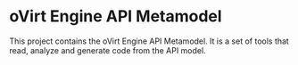 # oVirt Engine API Metamodel

This project contains the oVirt Engine API Metamodel. It is a set of
tools that read, analyze and generate code from the API model.
